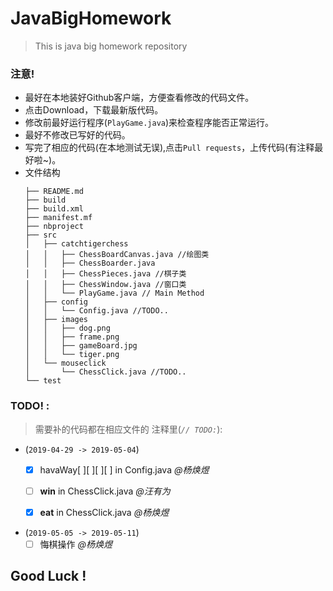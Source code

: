 # JavaBigHomework
> This is java big homework repository
### 注意!
* 最好在本地装好Github客户端，方便查看修改的代码文件。
* 点击Download，下载最新版代码。
* 修改前最好运行程序(`PlayGame.java`)来检查程序能否正常运行。
* 最好不修改已写好的代码。
* 写完了相应的代码(在本地测试无误),点击`Pull requests`，上传代码(有注释最好啦~)。
* 文件结构
  ```
  ├── README.md
  ├── build
  ├── build.xml
  ├── manifest.mf
  ├── nbproject
  ├── src
  │   ├── catchtigerchess
  │   │   ├── ChessBoardCanvas.java //绘图类
  │   │   ├── ChessBoarder.java 
  │   │   ├── ChessPieces.java //棋子类
  │   │   ├── ChessWindow.java //窗口类
  │   │   └── PlayGame.java // Main Method
  │   ├── config
  │   │   └── Config.java //TODO..
  │   ├── images
  │   │   ├── dog.png
  │   │   ├── frame.png
  │   │   ├── gameBoard.jpg
  │   │   └── tiger.png
  │   └── mouseclick
  │       └── ChessClick.java //TODO..
  └── test
  ```
### TODO! :
> 需要补的代码都在相应文件的 注释里(*`// TODO:`*):
  * (`2019-04-29 -> 2019-05-04`)
    - [x] havaWay[ ][ ][ ][ ] in Config.java _@杨焕煜_

    - [ ] **win** in ChessClick.java _@汪有为_
    - [x] **eat** in ChessClick.java _@杨焕煜_
  
  * (`2019-05-05 -> 2019-05-11`)
    - [ ] 悔棋操作 _@杨焕煜_
  
## Good Luck ! 
